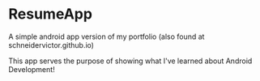 # ResumeApp
A simple android app version of my portfolio (also found at schneidervictor.github.io)

This app serves the purpose of showing what I've learned about Android Development!
